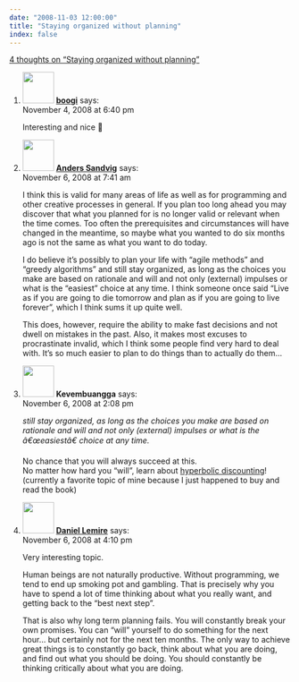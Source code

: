 ```yaml
---
date: "2008-11-03 12:00:00"
title: "Staying organized without planning"
index: false
---
```


[4 thoughts on &ldquo;Staying organized without planning&rdquo;](/lemire/blog/2008/11-03-staying-organized-without-planning)

<ol class="comment-list">
<li id="comment-50244" class="comment even thread-even depth-1">
<div class="comment-author vcard">
<img alt src="https://secure.gravatar.com/avatar/7eaa85008ad8b175956793c0d38c807f?s=56&#038;d=mm&#038;r=g" srcset="https://secure.gravatar.com/avatar/7eaa85008ad8b175956793c0d38c807f?s=112&#038;d=mm&#038;r=g 2x" class="avatar avatar-56 photo" height="56" width="56" decoding="async" /> <b class="fn"><a href="https://boogiwoogi.wordpress.com/" class="url" rel="ugc external nofollow">boogi</a></b> <span class="says">says:</span> </div>
<div class="comment-metadata"><time datetime="2008-11-04T18:40:22+00:00">November 4, 2008 at 6:40 pm</time></a> </div>
<div class="comment-content">
<p>Interesting and nice 🙂</p>
</div>
</li>
<li id="comment-50247" class="comment odd alt thread-odd thread-alt depth-1">
<div class="comment-author vcard">
<img alt src="https://secure.gravatar.com/avatar/d6223c8e4cf28dd5a28b6b8c24c9c6b5?s=56&#038;d=mm&#038;r=g" srcset="https://secure.gravatar.com/avatar/d6223c8e4cf28dd5a28b6b8c24c9c6b5?s=112&#038;d=mm&#038;r=g 2x" class="avatar avatar-56 photo" height="56" width="56" decoding="async" /> <b class="fn"><a href="http://blog.looplabel.net/" class="url" rel="ugc external nofollow">Anders Sandvig</a></b> <span class="says">says:</span> </div>
<div class="comment-metadata"><time datetime="2008-11-06T07:41:08+00:00">November 6, 2008 at 7:41 am</time></a> </div>
<div class="comment-content">
<p>I think this is valid for many areas of life as well as for programming and other creative processes in general. If you plan too long ahead you may discover that what you planned for is no longer valid or relevant when the time comes. Too often the prerequisites and circumstances will have changed in the meantime, so maybe what you wanted to do six months ago is not the same as what you want to do today.</p>
<p>I do believe it&rsquo;s possibly to plan your life with &ldquo;agile methods&rdquo; and &ldquo;greedy algorithms&rdquo; and still stay organized, as long as the choices you make are based on rationale and will and not only (external) impulses or what is the &ldquo;easiest&rdquo; choice at any time. I think someone once said &ldquo;Live as if you are going to die tomorrow and plan as if you are going to live forever&rdquo;, which I think sums it up quite well.</p>
<p>This does, however, require the ability to make fast decisions and not dwell on mistakes in the past. Also, it makes most excuses to procrastinate invalid, which I think some people find very hard to deal with. It&rsquo;s so much easier to plan to do things than to actually do them&#8230;</p>
</div>
</li>
<li id="comment-50248" class="comment even thread-even depth-1">
<div class="comment-author vcard">
<img alt src="https://secure.gravatar.com/avatar/988ac6d9ab01c62c26ca83981a0e5e9a?s=56&#038;d=mm&#038;r=g" srcset="https://secure.gravatar.com/avatar/988ac6d9ab01c62c26ca83981a0e5e9a?s=112&#038;d=mm&#038;r=g 2x" class="avatar avatar-56 photo" height="56" width="56" loading="lazy" decoding="async" /> <b class="fn">Kevembuangga</b> <span class="says">says:</span> </div>
<div class="comment-metadata"><time datetime="2008-11-06T14:08:09+00:00">November 6, 2008 at 2:08 pm</time></a> </div>
<div class="comment-content">
<p><i>still stay organized, as long as the choices you make are based on rationale and will and not only (external) impulses or what is the â€œeasiestâ€ choice at any time.</i></p>
<p>No chance that you will always succeed at this.<br/>
No matter how hard you &ldquo;will&rdquo;, learn about <a href="http://web.archive.org/web/20070310221827/www.picoeconomics.com/breakdown.htm" rel="nofollow">hyperbolic discounting</a>!<br/>
(currently a favorite topic of mine because I just happened to buy and read the book)</p>
</div>
</li>
<li id="comment-50249" class="comment byuser comment-author-lemire bypostauthor odd alt thread-odd thread-alt depth-1">
<div class="comment-author vcard">
<img alt src="https://secure.gravatar.com/avatar/2ca999bef9535950f5b84281a4dab006?s=56&#038;d=mm&#038;r=g" srcset="https://secure.gravatar.com/avatar/2ca999bef9535950f5b84281a4dab006?s=112&#038;d=mm&#038;r=g 2x" class="avatar avatar-56 photo" height="56" width="56" loading="lazy" decoding="async" /> <b class="fn"><a href="https://lemire.me/blog/" class="url" rel="ugc">Daniel Lemire</a></b> <span class="says">says:</span> </div>
<div class="comment-metadata"><time datetime="2008-11-06T16:10:54+00:00">November 6, 2008 at 4:10 pm</time></a> </div>
<div class="comment-content">
<p>Very interesting topic. </p>
<p>Human beings are not naturally productive. Without programming, we tend to end up smoking pot and gambling. That is precisely why you have to spend a lot of time thinking about what you really want, and getting back to the &ldquo;best next step&rdquo;.</p>
<p>That is also why long term planning fails. You will constantly break your own promises. You can &ldquo;will&rdquo; yourself to do something for the next hour&#8230; but certainly not for the next ten months. The only way to achieve great things is to constantly go back, think about what you are doing, and find out what you should be doing. You should constantly be thinking critically about what you are doing.</p>
</div>
</li>
</ol>
